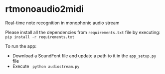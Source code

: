 # rtmonoaudio2midi
Real-time note recognition in monophonic audio stream

Please install all the dependencies from `requirements.txt` file by executing:
`pip install -r requirements.txt`

To run the app:
* Download a SoundFont file and update a path to it in the `app_setup.py` file
* Execute ` python audiostream.py`
